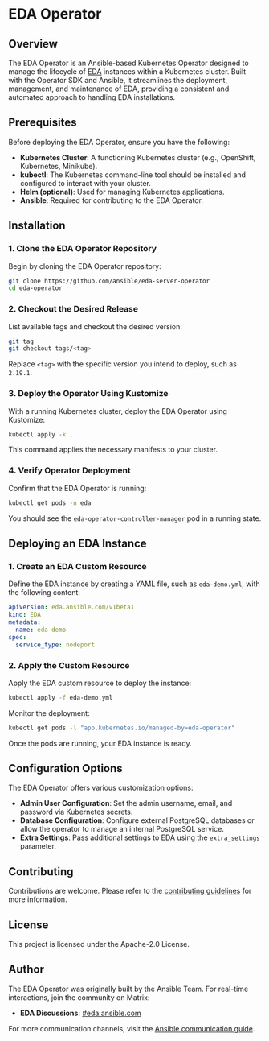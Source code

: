 # EDA Operator

## Overview

The EDA Operator is an Ansible-based Kubernetes Operator designed to manage the lifecycle of [EDA](https://github.com/ansible/event-driven-ansible) instances within a Kubernetes cluster. Built with the Operator SDK and Ansible, it streamlines the deployment, management, and maintenance of EDA, providing a consistent and automated approach to handling EDA installations.

## Prerequisites

Before deploying the EDA Operator, ensure you have the following:

- **Kubernetes Cluster**: A functioning Kubernetes cluster (e.g., OpenShift, Kubernetes, Minikube).
- **kubectl**: The Kubernetes command-line tool should be installed and configured to interact with your cluster.
- **Helm (optional)**: Used for managing Kubernetes applications.
- **Ansible**: Required for contributing to the EDA Operator.

## Installation

### 1. Clone the EDA Operator Repository

Begin by cloning the EDA Operator repository:

```bash
git clone https://github.com/ansible/eda-server-operator
cd eda-operator
```

### 2. Checkout the Desired Release

List available tags and checkout the desired version:

```bash
git tag
git checkout tags/<tag>
```

Replace `<tag>` with the specific version you intend to deploy, such as `2.19.1`.

### 3. Deploy the Operator Using Kustomize

With a running Kubernetes cluster, deploy the EDA Operator using Kustomize:

```bash
kubectl apply -k .
```

This command applies the necessary manifests to your cluster.

### 4. Verify Operator Deployment

Confirm that the EDA Operator is running:

```bash
kubectl get pods -n eda
```

You should see the `eda-operator-controller-manager` pod in a running state.

## Deploying an EDA Instance

### 1. Create an EDA Custom Resource

Define the EDA instance by creating a YAML file, such as `eda-demo.yml`, with the following content:

```yaml
apiVersion: eda.ansible.com/v1beta1
kind: EDA
metadata:
  name: eda-demo
spec:
  service_type: nodeport
```

### 2. Apply the Custom Resource

Apply the EDA custom resource to deploy the instance:

```bash
kubectl apply -f eda-demo.yml
```

Monitor the deployment:

```bash
kubectl get pods -l "app.kubernetes.io/managed-by=eda-operator"
```

Once the pods are running, your EDA instance is ready.

## Configuration Options

The EDA Operator offers various customization options:

- **Admin User Configuration**: Set the admin username, email, and password via Kubernetes secrets.
- **Database Configuration**: Configure external PostgreSQL databases or allow the operator to manage an internal PostgreSQL service.
- **Extra Settings**: Pass additional settings to EDA using the `extra_settings` parameter.



## Contributing

Contributions are welcome. Please refer to the [contributing guidelines](https://github.com/ansible/eda-server-operator/blob/main/CONTRIBUTING.md) for more information.

## License

This project is licensed under the Apache-2.0 License.

## Author

The EDA Operator was originally built by the Ansible Team. For real-time interactions, join the community on Matrix:

- **EDA Discussions**: [#eda:ansible.com](https://matrix.to/#/#eda:ansible.com)

For more communication channels, visit the [Ansible communication guide](https://docs.ansible.com/ansible/latest/community/communication.html).

